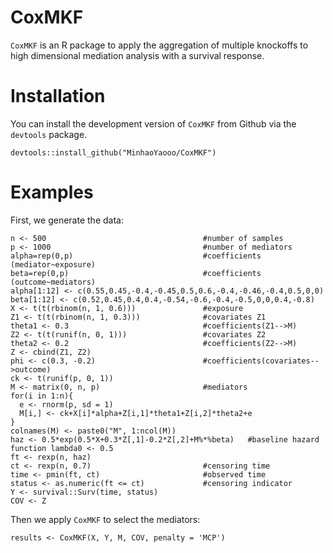 # CoxMKF
`CoxMKF` is an R package to apply the aggregation of multiple knockoffs to high dimensional mediation analysis with a survival response.

# Installation

You can install the development version of `CoxMKF` from Github via the `devtools` package.
```
devtools::install_github("MinhaoYaooo/CoxMKF")
```

# Examples
First, we generate the data:
```
n <- 500                                   #number of samples
p <- 1000                                  #number of mediators
alpha=rep(0,p)                             #coefficients (mediator~exposure)
beta=rep(0,p)                              #coefficients (outcome~mediators)
alpha[1:12] <- c(0.55,0.45,-0.4,-0.45,0.5,0.6,-0.4,-0.46,-0.4,0.5,0,0)
beta[1:12] <- c(0.52,0.45,0.4,0.4,-0.54,-0.6,-0.4,-0.5,0,0,0.4,-0.8)
X <- t(t(rbinom(n, 1, 0.6)))               #exposure
Z1 <- t(t(rbinom(n, 1, 0.3)))              #covariates Z1
theta1 <- 0.3                              #coefficients(Z1-->M)
Z2 <- t(t(runif(n, 0, 1)))                 #covariates Z2
theta2 <- 0.2                              #coefficients(Z2-->M)
Z <- cbind(Z1, Z2)
phi <- c(0.3, -0.2)                        #coefficients(covariates-->outcome)
ck <- t(runif(p, 0, 1))
M <- matrix(0, n, p)                       #mediators
for(i in 1:n){
  e <- rnorm(p, sd = 1)
  M[i,] <- ck+X[i]*alpha+Z[i,1]*theta1+Z[i,2]*theta2+e
}
colnames(M) <- paste0("M", 1:ncol(M))
haz <- 0.5*exp(0.5*X+0.3*Z[,1]-0.2*Z[,2]+M%*%beta)   #baseline hazard function lambda0 <- 0.5
ft <- rexp(n, haz)
ct <- rexp(n, 0.7)                         #censoring time
time <- pmin(ft, ct)                       #observed time
status <- as.numeric(ft <= ct)             #censoring indicator
Y <- survival::Surv(time, status)
COV <- Z
```
Then we apply `CoxMKF` to select the mediators:
```
results <- CoxMKF(X, Y, M, COV, penalty = 'MCP')
```

